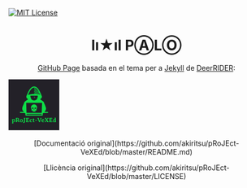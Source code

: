 [![MIT License][license-shield]][license-url]

<h1 align="center">lı★ıl PⒶLⓄ</h1>

<div align="center">

[GitHub Page](https://pages.github.com) basada en el tema per a [Jekyll](https://jekyllrb.com) de [DeerRIDER](https://github.com/akiritsu):

</div>

<a href="https://github.com/akiritsu/pRoJEct-VeXEd"><img src="src/assets/img/favicon.png" alt="Logo" width="100" height="100"></a>
<p align="center">[Documentació original](https://github.com/akiritsu/pRoJEct-VeXEd/blob/master/README.md)</p>
<p align="center">[Llicència original](https://github.com/akiritsu/pRoJEct-VeXEd/blob/master/LICENSE)</p>

[license-shield]: https://img.shields.io/github/license/mantekillah/palo.svg
[license-url]: https://github.com/mantekillah/palo/blob/master/LICENSE
